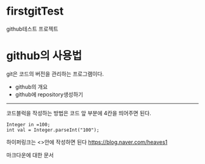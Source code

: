 # firstgitTest
github테스트 프로젝트

# github의 사용법
git은 코드의 버전을 관리하는 프로그램이다.
  - github의 개요
  - github에 repository생성하기
  
---

코드블럭을 작성하는 방법은 코드 앞 부분에 4칸을 띄어주면 된다.

    Integer in =100;
    int val = Integer.parseInt("100");
    
    
하이퍼링크는 <>안에 작성하면 된다 
<https://blog.naver.com/heaves1>

마크다운에 대한 문서
